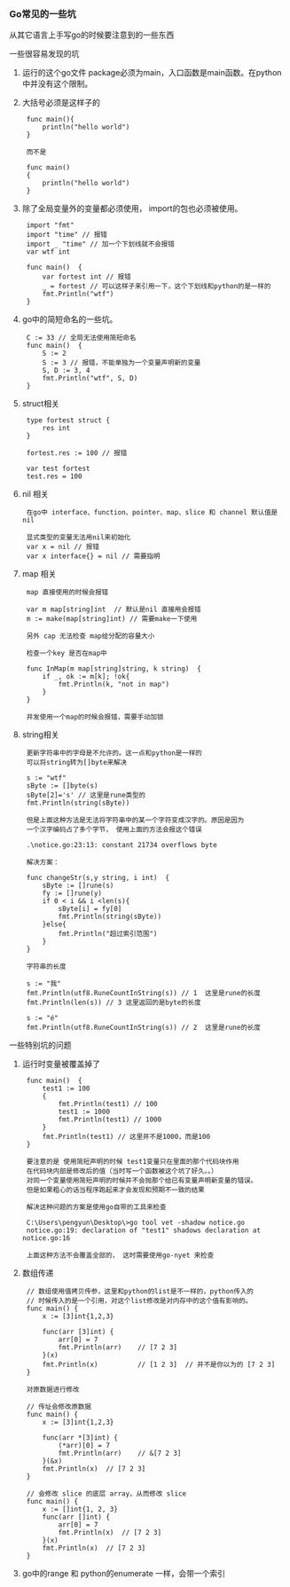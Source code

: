 ### Go常见的一些坑    


从其它语言上手写go的时候要注意到的一些东西     

一些很容易发现的坑

1. 运行的这个go文件 package必须为main，入口函数是main函数。在python中并没有这个限制。    
2. 大括号必须是这样子的

        func main(){
            println("hello world")
        }

        而不是
        
        func main()				
        {
            println("hello world")
        }

3. 除了全局变量外的变量都必须使用， import的包也必须被使用。

        import "fmt"
        import "time" // 报错
        import _ "time" // 加一个下划线就不会报错
        var wtf int
        
        func main()  {
            var fortest int // 报错 
            _ = fortest // 可以这样子来引用一下，这个下划线和python的是一样的
            fmt.Println("wtf")
        }


4. go中的简短命名的一些坑。

        C := 33 // 全局无法使用简短命名
        func main()  {
            S := 2
            S := 3 // 报错，不能单独为一个变量声明新的变量
            S, D := 3, 4
            fmt.Println("wtf", S, D)
        }

5. struct相关

        type fortest struct {
            res int
        }
        
        fortest.res := 100 // 报错
        
        var test fortest
        test.res = 100

6. nil 相关

        在go中 interface、function、pointer、map、slice 和 channel 默认值是 nil
        
        显式类型的变量无法用nil来初始化
        var x = nil // 报错
        var x interface{} = nil // 需要指明

7. map 相关

        map 直接使用的时候会报错
        
        var m map[string]int  // 默认是nil 直接用会报错
        m := make(map[string]int) // 需要make一下使用
        
        另外 cap 无法检查 map给分配的容量大小
    
        检查一个key 是否在map中
        
        func InMap(m map[string]string, k string)  {
            if _, ok := m[k]; !ok{
                fmt.Println(k, "not in map")
            }
        }
        
        并发使用一个map的时候会报错，需要手动加锁
        
    
8. string相关

        更新字符串中的字母是不允许的。这一点和python是一样的
        可以将string转为[]byte来解决
        
        s := "wtf"
        sByte := []byte(s)
        sByte[2]='s' // 这里是rune类型的
        fmt.Println(string(sByte))
        
        但是上面这种方法是无法将字符串中的某一个字符变成汉字的。原因是因为
        一个汉字编码占了多个字节， 使用上面的方法会报这个错误
        
        .\notice.go:23:13: constant 21734 overflows byte
        
        解决方案：
        
        func changeStr(s,y string, i int)  {
            sByte := []rune(s)
            fy := []rune(y)
            if 0 < i && i <len(s){
                sByte[i] = fy[0]
                fmt.Println(string(sByte))
            }else{
                fmt.Println("超过索引范围")
            }
        }
        
        字符串的长度
        
        s := "我"
        fmt.Println(utf8.RuneCountInString(s)) // 1  这里是rune的长度
        fmt.Println(len(s)) // 3 这里返回的是byte的长度
        
        s := "é"
        fmt.Println(utf8.RuneCountInString(s)) // 2  这里是rune的长度
        
   

一些特别坑的问题

1. 运行时变量被覆盖掉了

        func main()  {
            test1 := 100
            {
                fmt.Println(test1) // 100
                test1 := 1000
                fmt.Println(test1) // 1000
            }
            fmt.Println(test1) // 这里并不是1000，而是100
        }
    
        要注意的是 使用简短声明的时候 test1变量只在里面的那个代码块作用
        在代码块内部是修改后的值（当时写一个函数被这个坑了好久。。）
        对同一个变量使用简短声明的时候并不会抛那个给已有变量声明新变量的错误。
        但是如果粗心的话当程序跑起来才会发现和预期不一致的结果
        
        解决这种问题的方案是使用go自带的工具来检查
        
        C:\Users\pengyun\Desktop\>go tool vet -shadow notice.go
        notice.go:19: declaration of "test1" shadows declaration at notice.go:16
        
        上面这种方法不会覆盖全部的， 这时需要使用go-nyet 来检查
    
2. 数组传递

        // 数组使用值拷贝传参，这里和python的list是不一样的，python传入的
        // 时候传入的是一个引用，对这个list修改是对内存中的这个值有影响的。
        func main() {
            x := [3]int{1,2,3}
        
            func(arr [3]int) {
                arr[0] = 7
                fmt.Println(arr)	// [7 2 3]
            }(x)
            fmt.Println(x)			// [1 2 3]	// 并不是你以为的 [7 2 3]
        }
        
        对原数据进行修改
        
        // 传址会修改原数据
        func main() {
            x := [3]int{1,2,3}
        
            func(arr *[3]int) {
                (*arr)[0] = 7	
                fmt.Println(arr)	// &[7 2 3]
            }(&x)
            fmt.Println(x)	// [7 2 3]
        }
        
        // 会修改 slice 的底层 array，从而修改 slice
        func main() {
            x := []int{1, 2, 3}
            func(arr []int) {
                arr[0] = 7
                fmt.Println(x)	// [7 2 3]
            }(x)
            fmt.Println(x)	// [7 2 3]
        }
        
3. go中的range 和 python的enumerate 一样，会带一个索引